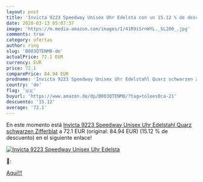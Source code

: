 ```yaml
---
layout: post
title: 'Invicta 9223 Speedway Unisex Uhr Edelsta con un 15.12 % de descuento'
date: 2020-03-13 05:07:37
image: 'https://m.media-amazon.com/images/I/41R9iSrnWYL._SL200_.jpg'
comments: true
category: ofertas
author: ring
slug: 'B003QTENM8-de'
actualPrice: 72.1 EUR
currency: EUR
price: 72.1
comparePrice: 84.94 EUR
prodname: 'Invicta 9223 Speedway Unisex Uhr Edelstahl Quarz schwarzen Zifferblat'
country: 'de'
flag: '🇩🇪'
buyurl: 'https://www.amazon.de/dp/B003QTENM8/?tag=tolees0ca-21'
descuento: '15.12'
average: '72.1'
---
```


En este momento está [Invicta 9223 Speedway Unisex Uhr Edelstahl Quarz schwarzen Zifferblat](https://www.amazon.de/dp/B003QTENM8/?tag=tolees0ca-21) a 72.1 EUR (original: 84.94 EUR) (15.12 %  de descuento) en el siguiente enlace!

[![Invicta 9223 Speedway Unisex Uhr Edelsta](https://m.media-amazon.com/images/I/41R9iSrnWYL._SL200_.jpg)](https://www.amazon.de/dp/B003QTENM8/?tag=tolees0ca-21)

🔎:


[Aquí!!!](https://www.amazon.de/dp/B003QTENM8/?tag=tolees0ca-21)
